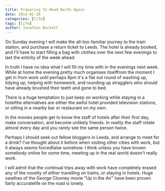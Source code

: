 ```yaml
---
title: Preparing To Head North Again
date: 2014-02-26
categories: [life]
tags: [life]
author: Jonathan Beckett
---
```


On Sunday evening I will make the all-too-familiar journey to the train station, and purchase a return ticket to Leeds. The hotel is already booked, and I'll have to start filling a bag with clothes over the next few evenings to last the entirity of the week ahead.

In truth I have no idea what I will fill my time with in the evenings next week. While at home the evening pretty much organises itselffrom the moment I get in from work until perhaps 8pm it's a flat out round of washing up, tidying up, helping with homework, and rounding up stragglers who should have already brushed their teeth and gone to bed.

There is a huge temptation to just keep on working while staying in a hotelthe alternatives are either the awful hotel provided television stations, or sitting in a nearby bar or restaurant on my own.

In the movies people get to know the staff of hotels after their first day, make conversation, and become unlikely friends. In reality the staff rotate almost every day and you rarely see the same person twice.

Perhaps I should seek out fellow bloggers in Leeds, and arrange to meet for a drink? I've thought about it before when visiting other cities with work, but it always seems forcedfalse somehow. I think unless you have known somebody online for some time, meeting up in the real world doesn't really work.

I will admit that the continual trips away with work have completely erased any of the novelty of either travelling on trains, or staying in hotels. Huge swathes of the George Clooney movie "Up in the Air" have been proven fairly accuratelife on the road is lonely.